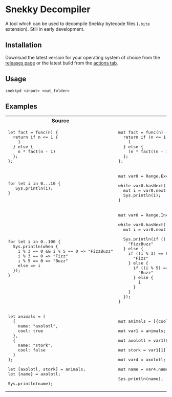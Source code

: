 # Snekky Decompiler

A tool which can be used to decompile Snekky bytecode files (`.bite` extension). Still in early development.

## Installation
Download the latest version for your operating system of choice from the [releases page](https://github.com/snekkylang/decompiler/releases) or the latest build from the [actions tab](https://github.com/snekkylang/decompiler/actions).

## Usage
```
snekkyd <input> <out_folder>
```

## Examples
<table>
<tr>
<th>
Source
</th>
<th>
Decompiled
</th>
</tr>

<tr>
<td>
<pre>
let fact = func(n) {
&nbsp;&nbsp;return if n <= 1 {
&nbsp;&nbsp;&nbsp;&nbsp;1
&nbsp;&nbsp;} else {
&nbsp;&nbsp;&nbsp;&nbsp;n * fact(n - 1)
&nbsp;&nbsp;};
};
</pre>
</td>

<td>
<pre>
mut fact = func(n) {
&nbsp;&nbsp;return if (n <= 1) {
&nbsp;&nbsp;&nbsp;&nbsp;1
&nbsp;&nbsp;} else {
&nbsp;&nbsp;&nbsp;&nbsp;(n * fact((n - 1)))
&nbsp;&nbsp;};
};
</pre>
</td>

<td>
</tr>

<tr>
<td>
<pre>
for let i in 0...10 {
&nbsp;&nbsp;&nbsp;Sys.println(i);
}
</pre>
</td>

<td>
<pre>
mut var0 = Range.Exclusive(0, 10).Iterator();
&nbsp;
while var0.hasNext() {
&nbsp;&nbsp;mut i = var0.next();
&nbsp;&nbsp;Sys.println(i);
}
</pre>
</td>
</tr>

<tr>
<td>
<pre>
for let i in 0..100 {
&nbsp;&nbsp;Sys.println(when {
&nbsp;&nbsp;&nbsp;&nbsp;i % 3 == 0 && i % 5 == 0 => "FizzBuzz"
&nbsp;&nbsp;&nbsp;&nbsp;i % 3 == 0 => "Fizz"
&nbsp;&nbsp;&nbsp;&nbsp;i % 5 == 0 => "Buzz"
&nbsp;&nbsp;&nbsp;&nbsp;else => i
&nbsp;&nbsp;});
}
</pre>
</td>

<td>
<pre>
mut var0 = Range.Inclusive(0, 100).Iterator();
&nbsp;
while var0.hasNext() {
&nbsp;&nbsp;mut i = var0.next();
&nbsp;
&nbsp;&nbsp;Sys.println(if (((i % 3) == 0) && ((i % 5) == 0)) {
&nbsp;&nbsp;&nbsp;&nbsp;"FizzBuzz"
&nbsp;&nbsp;} else {
&nbsp;&nbsp;&nbsp;&nbsp;if ((i % 3) == 0) {
&nbsp;&nbsp;&nbsp;&nbsp;&nbsp;&nbsp;"Fizz"
&nbsp;&nbsp;&nbsp;&nbsp;} else {
&nbsp;&nbsp;&nbsp;&nbsp;&nbsp;&nbsp;if ((i % 5) == 0) {
&nbsp;&nbsp;&nbsp;&nbsp;&nbsp;&nbsp;&nbsp;&nbsp;"Buzz"
&nbsp;&nbsp;&nbsp;&nbsp;&nbsp;&nbsp;} else {
&nbsp;&nbsp;&nbsp;&nbsp;&nbsp;&nbsp;&nbsp;&nbsp;i
&nbsp;&nbsp;&nbsp;&nbsp;&nbsp;&nbsp;}
&nbsp;&nbsp;&nbsp;&nbsp;}
&nbsp;&nbsp;});
}
</pre>
</td>
</tr>

<tr>
<td>
<pre>
let animals = [
&nbsp;&nbsp;{
&nbsp;&nbsp;&nbsp;&nbsp;name: "axolotl",
&nbsp;&nbsp;&nbsp;&nbsp;cool: true
&nbsp;&nbsp;},
&nbsp;&nbsp;{
&nbsp;&nbsp;&nbsp;&nbsp;name: "stork",
&nbsp;&nbsp;&nbsp;&nbsp;cool: false
&nbsp;&nbsp;}
];
&nbsp;
let [axolotl, stork] = animals;
let {name} = axolotl;
&nbsp;&nbsp;&nbsp;
Sys.println(name);
</pre>
</td>

<td>
<pre>
mut animals = [{cool: true, name: "axolotl"}, {cool: false, name: "stork"}];
&nbsp;
mut var1 = animals;
&nbsp;
mut axolotl = var1[0];
&nbsp;
mut stork = var1[1];
&nbsp;
mut var4 = axolotl;
&nbsp;
mut name = var4.name;
&nbsp;
Sys.println(name);
</pre>
</td>
</tr>
</table>